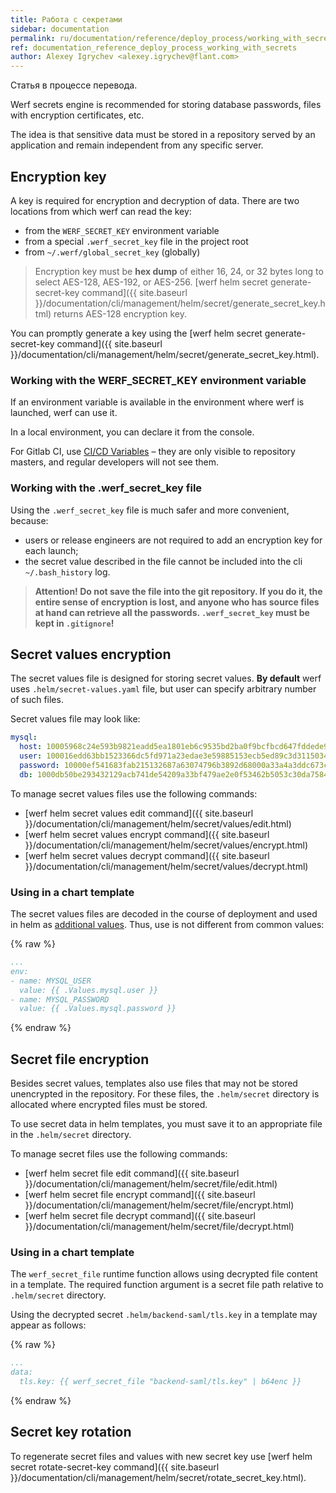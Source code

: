 ```yaml
---
title: Работа с секретами
sidebar: documentation
permalink: ru/documentation/reference/deploy_process/working_with_secrets.html
ref: documentation_reference_deploy_process_working_with_secrets
author: Alexey Igrychev <alexey.igrychev@flant.com>
---
```


<div id="outdatedWarning" class="docs__outdated active">
    Статья в процессе перевода.
</div>

Werf secrets engine is recommended for storing database passwords, files with encryption certificates, etc.

The idea is that sensitive data must be stored in a repository served by an application and remain independent from any specific server.

## Encryption key

A key is required for encryption and decryption of data. There are two locations from which werf can read the key:
* from the `WERF_SECRET_KEY` environment variable
* from a special `.werf_secret_key` file in the project root
* from `~/.werf/global_secret_key` (globally)

> Encryption key must be **hex dump** of either 16, 24, or 32 bytes long to select AES-128, AES-192, or AES-256. [werf helm secret generate-secret-key command]({{ site.baseurl }}/documentation/cli/management/helm/secret/generate_secret_key.html) returns AES-128 encryption key.

You can promptly generate a key using the [werf helm secret generate-secret-key command]({{ site.baseurl }}/documentation/cli/management/helm/secret/generate_secret_key.html).

### Working with the WERF_SECRET_KEY environment variable

If an environment variable is available in the environment where werf is launched, werf can use it.

In a local environment, you can declare it from the console.

For Gitlab CI, use [CI/CD Variables](https://docs.gitlab.com/ee/ci/variables/#variables) – they are only visible to repository masters, and regular developers will not see them.

### Working with the .werf_secret_key file

Using the `.werf_secret_key` file is much safer and more convenient, because:
* users or release engineers are not required to add an encryption key for each launch;
* the secret value described in the file cannot be included into the cli `~/.bash_history` log.

> **Attention! Do not save the file into the git repository. If you do it, the entire sense of encryption is lost, and anyone who has source files at hand can retrieve all the passwords. `.werf_secret_key` must be kept in `.gitignore`!**

## Secret values encryption

The secret values file is designed for storing secret values. **By default** werf uses `.helm/secret-values.yaml` file, but user can specify arbitrary number of such files.  

Secret values file may look like:
```yaml
mysql:
  host: 10005968c24e593b9821eadd5ea1801eb6c9535bd2ba0f9bcfbcd647fddede9da0bf6e13de83eb80ebe3cad4
  user: 100016edd63bb1523366dc5fd971a23edae3e59885153ecb5ed89c3d31150349a4ff786760c886e5c0293990
  password: 10000ef541683fab215132687a63074796b3892d68000a33a4a3ddc673c3f4de81990ca654fca0130f17
  db: 1000db50be293432129acb741de54209a33bf479ae2e0f53462b5053c30da7584e31a589f5206cfa4a8e249d20
```

To manage secret values files use the following commands:
- [werf helm secret values edit command]({{ site.baseurl }}/documentation/cli/management/helm/secret/values/edit.html)
- [werf helm secret values encrypt command]({{ site.baseurl }}/documentation/cli/management/helm/secret/values/encrypt.html)
- [werf helm secret values decrypt command]({{ site.baseurl }}/documentation/cli/management/helm/secret/values/decrypt.html)

### Using in a chart template

The secret values files are decoded in the course of deployment and used in helm as [additional values](https://github.com/kubernetes/helm/blob/master/docs/chart_template_guide/values_files.md). Thus, use is not different from common values:

{% raw %}
```yaml
...
env:
- name: MYSQL_USER
  value: {{ .Values.mysql.user }}
- name: MYSQL_PASSWORD
  value: {{ .Values.mysql.password }}
```
{% endraw %}

## Secret file encryption

Besides secret values, templates also use files that may not be stored unencrypted in the repository. For these files, the `.helm/secret` directory is allocated where encrypted files must be stored.

To use secret data in helm templates, you must save it to an appropriate file in the `.helm/secret` directory.

To manage secret files use the following commands:
- [werf helm secret file edit command]({{ site.baseurl }}/documentation/cli/management/helm/secret/file/edit.html)
- [werf helm secret file encrypt command]({{ site.baseurl }}/documentation/cli/management/helm/secret/file/encrypt.html)
- [werf helm secret file decrypt command]({{ site.baseurl }}/documentation/cli/management/helm/secret/file/decrypt.html)

### Using in a chart template

The `werf_secret_file` runtime function allows using decrypted file content in a template. The required function argument is a secret file path relative to `.helm/secret` directory.

Using the decrypted secret `.helm/backend-saml/tls.key` in a template may appear as follows:

{% raw %}
```yaml
...
data:
  tls.key: {{ werf_secret_file "backend-saml/tls.key" | b64enc }}
```
{% endraw %}

## Secret key rotation

To regenerate secret files and values with new secret key use [werf helm secret rotate-secret-key command]({{ site.baseurl }}/documentation/cli/management/helm/secret/rotate_secret_key.html).
